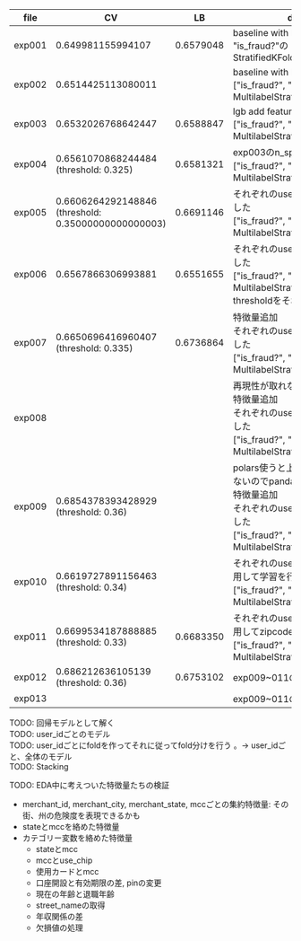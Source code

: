 | file | CV | LB | description | 
| - | - | - | - |
| exp001 | 0.649981155994107 | 0.6579048 | baseline with lgb<br>"is_fraud?"のStratifiedKFold(n_splits=5) |
| exp002 | 0.6514425113080011 | | baseline with lgb & polars<br>["is_fraud?", "card_id", "user_id"]のMultilabelStratifiedKFold(n_splits=5) |
| exp003 | 0.6532026768642447 | 0.6588847 | lgb add features<br>["is_fraud?", "card_id", "user_id"]のMultilabelStratifiedKFold(n_splits=5) |
| exp004 | 0.6561070868244484 (threshold: 0.325) | 0.6581321 | exp003のn_splits増やした<br>["is_fraud?", "card_id", "user_id"]のMultilabelStratifiedKFold(n_splits=10) |
| exp005 | 0.6606264292148846 (threshold: 0.35000000000000003) | 0.6691146 | それぞれのuser_idごとにモデルを作成した<br>["is_fraud?", "card_id"]のMultilabelStratifiedKFold(n_splits=5) |
| exp006 | 0.6567866306993881 | 0.6551655 | それぞれのuser_idごとにモデルを作成した<br>["is_fraud?", "card_id"]のMultilabelStratifiedKFold(n_splits=5)<br>thresholdをそれぞれのuserごとにした |
| exp007 | 0.6650696416960407 (threshold: 0.335) | 0.6736864 | 特徴量追加<br>それぞれのuser_idごとにモデルを作成した<br>["is_fraud?", "card_id"]のMultilabelStratifiedKFold(n_splits=5) |
| exp008 |  |  | 再現性が取れない<br>特徴量追加<br>それぞれのuser_idごとにモデルを作成した<br>["is_fraud?", "card_id"]のMultilabelStratifiedKFold(n_splits=5) |
| exp009 | 0.6854378393428929 (threshold: 0.36) |  | polars使うと上手く再現性を確保できないのでpandasに書き換えた<br>特徴量追加<br>それぞれのuser_idごとにモデルを作成した<br>["is_fraud?", "card_id"]のMultilabelStratifiedKFold(n_splits=50) |
| exp010 | 0.6619727891156463 (threshold: 0.34) |  | それぞれのuser_idごと作ったfoldを利用して学習を行う<br>["is_fraud?", "card_id"]のMultilabelStratifiedKFold(n_splits=50) |
| exp011 | 0.6699534187888885 (threshold: 0.33) | 0.6683350 | それぞれのuser_idごと作ったfoldを利用してzipcodeごとに学習を行う<br>["is_fraud?", "card_id"]のMultilabelStratifiedKFold(n_splits=50) |
| exp012 | 0.686212636105139 (threshold: 0.36) | 0.6753102 | exp009~011のWeighted Average |
| exp013 |  | | exp009~011のStacking |


TODO: 回帰モデルとして解く  
TODO: user_idごとのモデル  
TODO: user_idごとにfoldを作ってそれに従ってfold分けを行う
。-> user_idごと、全体のモデル  
TODO: Stacking



TODO: EDA中に考えついた特徴量たちの検証
* merchant_id, merchant_city, merchant_state, mccごとの集約特徴量: その街、州の危険度を表現できるかも
* stateとmccを絡めた特徴量
* カテゴリー変数を絡めた特徴量
  * stateとmcc
  * mccとuse_chip
  * 使用カードとmcc
  * 口座開設と有効期限の差, pinの変更
  * 現在の年齢と退職年齢
  * street_nameの取得
  * 年収関係の差
  * 欠損値の処理